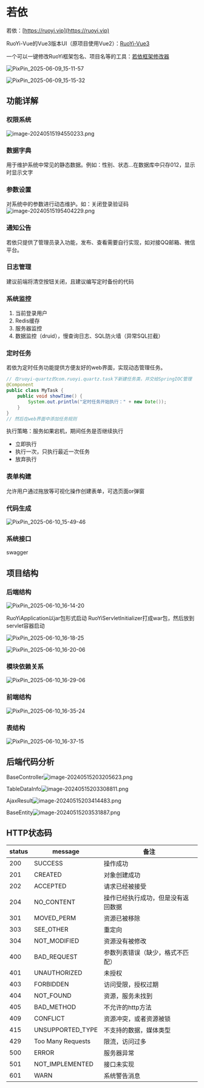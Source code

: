 # 若依

若依：[https://ruoyi.vip](https://ruoyi.vip)

RuoYi-Vue的Vue3版本UI（原项目使用Vue2）：[RuoYi-Vue3](https://github.com/yangzongzhuan/RuoYi-Vue3)

一个可以一键修改RuoYi框架包名、项目名等的工具：[若依框架修改器](https://gitee.com/lpf_project/RuoYi-MT/releases)

![PixPin_2025-06-09_15-11-57](..\img\PixPin_2025-06-09_15-11-57.png)

![PixPin_2025-06-09_15-15-32](..\img\PixPin_2025-06-09_15-15-32.png)

## 功能详解

### 权限系统

![image-20240515194550233.png](..\img\1720174056656-c8ec5f63-dcbc-434a-b792-3d3d8f7a91ce.webp)

### 数据字典

用于维护系统中常见的静态数据。例如：性别、状态…在数据库中只存012，显示时显示文字

### 参数设置

对系统中的参数进行动态维护。如：关闭登录验证码![image-20240515195404229.png](..\img\1720174198058-cda6c1f9-cd33-4ab8-b806-f09e6a13643b.webp)

### 通知公告

若依只提供了管理员录入功能，发布、查看需要自行实现，如对接QQ邮箱、微信平台。

### 日志管理

建议前端将清空按钮关闭，且建议编写定时备份的代码

### 系统监控

1. 当前登录用户
2. Redis缓存
3. 服务器监控
4. 数据监控（druid），慢查询日志、SQL防火墙（异常SQL拦截）

### 定时任务

若依为定时任务功能提供方便友好的web界面，实现动态管理任务。

```java
// 在ruoyi-quartz的com.ruoyi.quartz.task下新建任务类，并交给SpringIOC管理
@Component
public class MyTask {
    public void showTime() {
        System.out.println("定时任务开始执行：" + new Date());
    }
}
// 然后在web界面中添加任务规则
```

执行策略：服务如果宕机，期间任务是否继续执行

* 立即执行
* 执行一次，只执行最近一次任务
* 放弃执行

### 表单构建

允许用户通过拖放等可视化操作创建表单，可选页面or弹窗

### 代码生成

![PixPin_2025-06-10_15-49-46](..\img\PixPin_2025-06-10_15-49-46.png)

### 系统接口

swagger

## 项目结构

### 后端结构

![PixPin_2025-06-10_16-14-20](..\img\PixPin_2025-06-10_16-14-20.png)

RuoYiApplication以jar包形式启动
RuoYiServletInitializer打成war包，然后放到servlet容器启动

![PixPin_2025-06-10_16-18-25](..\img\PixPin_2025-06-10_16-18-25.png)

![PixPin_2025-06-10_16-20-06](..\img\PixPin_2025-06-10_16-20-06.png)

### 模块依赖关系

![PixPin_2025-06-10_16-29-06](..\img\PixPin_2025-06-10_16-29-06.png)

### 前端结构

![PixPin_2025-06-10_16-35-24](..\img\PixPin_2025-06-10_16-35-24.png)

### 表结构

![PixPin_2025-06-10_16-37-15](..\img\PixPin_2025-06-10_16-37-15.png)

## 后端代码分析

BaseController![image-20240515203205623.png](..\img\1720174657696-aa7f0930-a415-4232-9ecc-4a9dcea7f8fa.webp)

TableDataInfo![image-20240515203308811.png](..\img\1720174668329-ba9f6d16-b669-4a4c-af07-13bffc165aa0.webp)

AjaxResult![image-20240515203414483.png](..\img\1720174682129-0ab98b86-c5dc-4ed3-8413-3904b7547fe6.webp)

BaseEntity![image-20240515203531887.png](..\img\1720174692612-6bcb85db-68ea-422e-b8e2-f2f018ab3e6a.webp)

## HTTP状态码

| status | message           | 备注                               |
| ------ | ----------------- | ---------------------------------- |
| 200    | SUCCESS           | 操作成功                           |
| 201    | CREATED           | 对象创建成功                       |
| 202    | ACCEPTED          | 请求已经被接受                     |
| 204    | NO_CONTENT        | 操作已经执行成功，但是没有返回数据 |
| 301    | MOVED_PERM        | 资源已被移除                       |
| 303    | SEE_OTHER         | 重定向                             |
| 304    | NOT_MODIFIED      | 资源没有被修改                     |
| 400    | BAD_REQUEST       | 参数列表错误（缺少，格式不匹配）   |
| 401    | UNAUTHORIZED      | 未授权                             |
| 403    | FORBIDDEN         | 访问受限，授权过期                 |
| 404    | NOT_FOUND         | 资源，服务未找到                   |
| 405    | BAD_METHOD        | 不允许的http方法                   |
| 409    | CONFLICT          | 资源冲突，或者资源被锁             |
| 415    | UNSUPPORTED_TYPE  | 不支持的数据，媒体类型             |
| 429    | Too Many Requests | 限流，访问过多                     |
| 500    | ERROR             | 服务器异常                         |
| 501    | NOT_IMPLEMENTED   | 接口未实现                         |
| 601    | WARN              | 系统警告消息                       |

